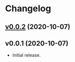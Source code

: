 # Changelog

## [v0.0.2](https://github.com/astj/sandbox-github-actions/compare/fc7a81994a5d...v0.0.2) (2020-10-07)


## v0.0.1 (2020-10-07)

* Initial release.

